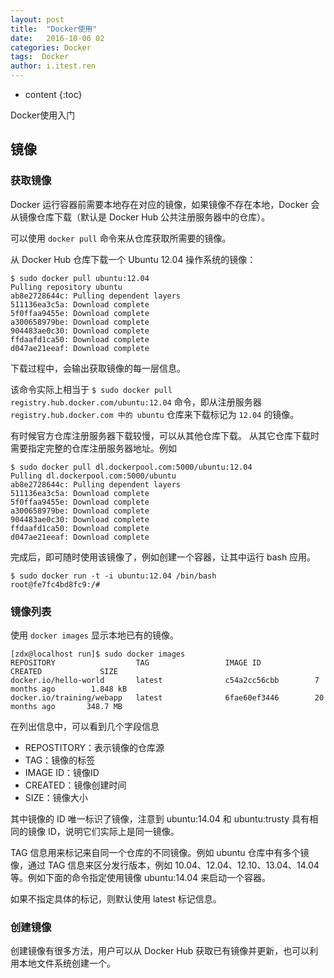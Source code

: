 ```yaml
---
layout: post
title:  "Docker使用"
date:   2016-10-06 02
categories: Docker
tags:  Docker
author: i.itest.ren
---
```


* content
{:toc}

Docker使用入门





## 镜像 ##

### 获取镜像 ###

Docker 运行容器前需要本地存在对应的镜像，如果镜像不存在本地，Docker 会从镜像仓库下载（默认是 Docker Hub 公共注册服务器中的仓库）。

可以使用 `docker pull` 命令来从仓库获取所需要的镜像。

从 Docker Hub 仓库下载一个 Ubuntu 12.04 操作系统的镜像：

	$ sudo docker pull ubuntu:12.04
	Pulling repository ubuntu
	ab8e2728644c: Pulling dependent layers
	511136ea3c5a: Download complete
	5f0ffaa9455e: Download complete
	a300658979be: Download complete
	904483ae0c30: Download complete
	ffdaafd1ca50: Download complete
	d047ae21eeaf: Download complete

下载过程中，会输出获取镜像的每一层信息。

该命令实际上相当于 `$ sudo docker pull registry.hub.docker.com/ubuntu:12.04` 命令，即从注册服务器 `registry.hub.docker.com 中的 ubuntu` 仓库来下载标记为 `12.04` 的镜像。

有时候官方仓库注册服务器下载较慢，可以从其他仓库下载。 从其它仓库下载时需要指定完整的仓库注册服务器地址。例如

	$ sudo docker pull dl.dockerpool.com:5000/ubuntu:12.04
	Pulling dl.dockerpool.com:5000/ubuntu
	ab8e2728644c: Pulling dependent layers
	511136ea3c5a: Download complete
	5f0ffaa9455e: Download complete
	a300658979be: Download complete
	904483ae0c30: Download complete
	ffdaafd1ca50: Download complete
	d047ae21eeaf: Download complete

完成后，即可随时使用该镜像了，例如创建一个容器，让其中运行 bash 应用。

	$ sudo docker run -t -i ubuntu:12.04 /bin/bash
	root@fe7fc4bd8fc9:/#

### 镜像列表 ###

使用 `docker images` 显示本地已有的镜像。

	[zdx@localhost run]$ sudo docker images
	REPOSITORY                  TAG                 IMAGE ID            CREATED             SIZE
	docker.io/hello-world       latest              c54a2cc56cbb        7 months ago        1.848 kB
	docker.io/training/webapp   latest              6fae60ef3446        20 months ago       348.7 MB

在列出信息中，可以看到几个字段信息

- REPOSTITORY：表示镜像的仓库源
- TAG：镜像的标签
- IMAGE ID：镜像ID
- CREATED：镜像创建时间
- SIZE：镜像大小

其中镜像的 ID 唯一标识了镜像，注意到 ubuntu:14.04 和 ubuntu:trusty 具有相同的镜像 ID，说明它们实际上是同一镜像。

TAG 信息用来标记来自同一个仓库的不同镜像。例如 ubuntu 仓库中有多个镜像，通过 TAG 信息来区分发行版本，例如 10.04、12.04、12.10、13.04、14.04 等。例如下面的命令指定使用镜像 ubuntu:14.04 来启动一个容器。

如果不指定具体的标记，则默认使用 latest 标记信息。

### 创建镜像 ###

创建镜像有很多方法，用户可以从 Docker Hub 获取已有镜像并更新，也可以利用本地文件系统创建一个。

